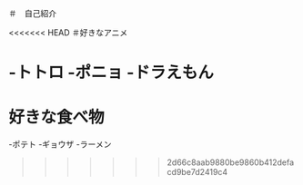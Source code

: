 ＃　自己紹介

<<<<<<< HEAD
＃好きなアニメ

-トトロ
-ポニョ
-ドラえもん
=======

# 好きな食べ物

-ポテト
-ギョウザ
-ラーメン
>>>>>>> 2d66c8aab9880be9860b412defacd9be7d2419c4
